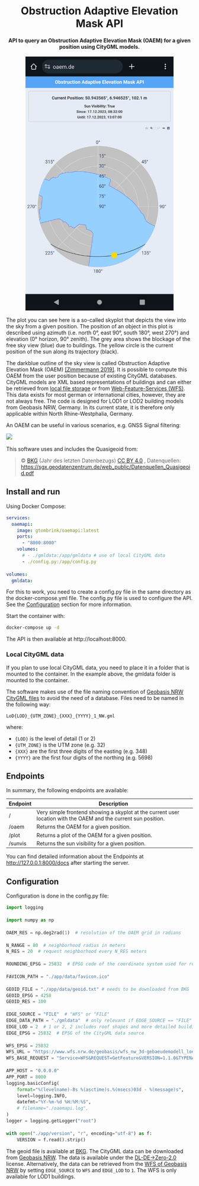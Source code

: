 <div align="center">
<h1>Obstruction Adaptive Elevation Mask API</h1>

#### API to query an Obstruction Adaptive Elevation Mask (OAEM) for a given position using CityGML models.

<img src="images/oaemapi.jpg" width=400/>
</div>

The plot you can see here is a so-called skyplot that depicts the view into the sky from a given position. The position of an object in this plot is described using azimuth (i.e. north 0°, east 90°, south 180°, west 270°) and elevation (0° horizon, 90° zenith). The grey area shows the blockage of the free sky view (blue) due to buildings. The yellow circle is the current position of the sun along its trajectory (black).

The darkblue outline of the sky view is called Obstruction Adaptive Elevation Mask (OAEM) [[Zimmermann 2019]](https://www.researchgate.net/publication/329833465_GPS-Multipath_Analysis_using_Fresnel-Zones). It is possible to compute this OAEM from the user position because of existing CityGML databases. CityGML models are XML based representations of buildings and can either be retrieved from [local file storage](https://www.opengeodata.nrw.de/produkte/geobasis/3dg/lod2_gml/lod2_gml/) or from [Web-Feature-Services (WFS)](https://www.wfs.nrw.de/geobasis/wfs_nw_3d-gebaeudemodell_lod1). This data exists for most german or international cities, however, they are not always free. The code is designed for LOD1 or LOD2 building models from Geobasis NRW, Germany. In its current state, it is therefore only applicable within North Rhine-Westphalia, Germany.

An OAEM can be useful in various scenarios, e.g. GNSS Signal filtering:

![](images/oaem.gif)

This software uses and includes the Quasigeoid from:

> © [BKG](https://www.bkg.bund.de/) (Jahr des letzten Datenbezugs) [CC BY 4.0](https://creativecommons.org/licenses/by/4.0/) , Datenquellen: https://sgx.geodatenzentrum.de/web_public/Datenquellen_Quasigeoid.pdf


## Install and run

Using Docker Compose:

```yaml
services:
  oaemapi:
    image: gtombrink/oaemapi:latest
    ports:
      - "8000:8000"
    volumes:
      # - ./gmldata:/app/gmldata # use of local CityGML data
      - ./config.py:/app/config.py

volumes:
  gmldata:
```

For this to work, you need to create a config.py file in the same directory as the docker-compose.yml file. The config.py file is used to configure the API. See the [Configuration](#configuration) section for more information. 

Start the container with:

```bash
docker-compose up -d
```

The API is then available at http://localhost:8000.

### Local CityGML data

If you plan to use local CityGML data, you need to place it in a folder that is mounted to the container. In the example above, the gmldata folder is mounted to the container.

The software makes use of the file naming convention of [Geobasis NRW CityGML files](https://www.opengeodata.nrw.de/produkte/geobasis/3dg/lod2_gml/lod2_gml/) to avoid the need of a database. Files need to be named in the following way:

```
LoD{LOD}_{UTM_ZONE}_{XXX}_{YYYY}_1_NW.gml
```

where:

- `{LOD}` is the level of detail (1 or 2)
- `{UTM_ZONE}` is the UTM zone (e.g. 32)
- `{XXX}` are the first three digits of the easting (e.g. 348)
- `{YYYY}` are the first four digits of the northing (e.g. 5698)

## Endpoints

In summary, the following endpoints are available:

| Endpoint | Description |
| --- | --- |
| / | Very simple frontend showing a skyplot at the current user location with the OAEM and the current sun position. |
| /oaem | Returns the OAEM for a given position. |
| /plot | Returns a plot of the OAEM for a given position. |
| /sunvis | Returns the sun visibility for a given position. |

You can find detailed information about the Endpoints at http://127.0.0.1:8000/docs after starting the server.

## Configuration

Configuration is done in the config.py file:

```python
import logging

import numpy as np

OAEM_RES = np.deg2rad(1)  # resolution of the OAEM grid in radians

N_RANGE = 80  # neighborhood radius in meters
N_RES = 20  # request neighborhood every N_RES meters

ROUNDING_EPSG = 25832  # EPSG code of the coordinate system used for rounding (relevant for N_RES)

FAVICON_PATH = "./app/data/favicon.ico"

GEOID_FILE = "./app/data/geoid.txt" # needs to be downloaded from BKG
GEOID_EPSG = 4258
GEOID_RES = 100

EDGE_SOURCE = "FILE"  # "WFS" or "FILE"
EDGE_DATA_PATH = "./gmldata"  # only relevant if EDGE_SOURCE == "FILE"
EDGE_LOD = 2  # 1 or 2, 2 includes roof shapes and more detailed buildings but is slower
EDGE_EPSG = 25832  # EPSG of the CityGML data source

WFS_EPSG = 25832
WFS_URL = "https://www.wfs.nrw.de/geobasis/wfs_nw_3d-gebaeudemodell_lod1"
WFS_BASE_REQUEST = "Service=WFS&REQUEST=GetFeature&VERSION=1.1.0&TYPENAME=bldg:Building"

APP_HOST = "0.0.0.0"
APP_PORT = 8000
logging.basicConfig(
    format="%(levelname)-8s %(asctime)s.%(msecs)03d - %(message)s",
    level=logging.INFO,
    datefmt="%Y-%m-%d %H:%M:%S",
    # filename="./oaemapi.log",
)
logger = logging.getLogger("root")

with open("./app/version", "r", encoding="utf-8") as f:
    VERSION = f.read().strip()
```

The geoid file is available at [BKG](https://gdz.bkg.bund.de/index.php/default/quasigeoid-der-bundesrepublik-deutschland-quasigeoid.html). The CityGML data can be downloaded from [Geobasis NRW](https://www.opengeodata.nrw.de/produkte/geobasis/3dg/lod2_gml/lod2_gml/). The data is available under the [DL-DE->Zero-2.0](https://www.govdata.de/dl-de/zero-2-0) license. Alternatively, the data can be retrieved from the [WFS of Geobasis NRW](https://www.wfs.nrw.de/geobasis/wfs_nw_3d-gebaeudemodell_lod1) by setting `EDGE_SOURCE` to `WFS` and `EDGE_LOD` to `1`. The WFS is only available for LOD1 buildings.